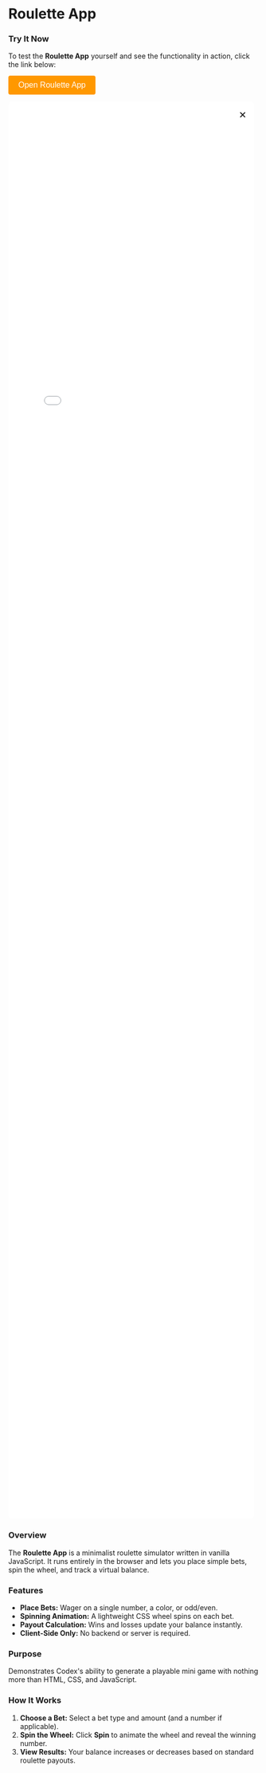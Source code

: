 # Roulette App

### Try It Now

To test the **Roulette App** yourself and see the functionality in action, click the link below:

<!-- Button to open modal -->
<button id="openModalButton" class="cta-btn">Open Roulette App</button>

<!-- Modal -->
<div id="rouletteModal">
  <div id="modalContent">
    <span id="closeModal" class="close">&times;</span>
    <iframe src="../../_static/apps/roulette/roulette.html" title="Roulette App"></iframe>
  </div>
</div>

### Overview

The **Roulette App** is a minimalist roulette simulator written in vanilla JavaScript. It runs entirely in the browser and lets you place simple bets, spin the wheel, and track a virtual balance.

### Features

- **Place Bets:** Wager on a single number, a color, or odd/even.
- **Spinning Animation:** A lightweight CSS wheel spins on each bet.
- **Payout Calculation:** Wins and losses update your balance instantly.
- **Client-Side Only:** No backend or server is required.

### Purpose

Demonstrates Codex's ability to generate a playable mini game with nothing more than HTML, CSS, and JavaScript.

### How It Works

1. **Choose a Bet:** Select a bet type and amount (and a number if applicable).
2. **Spin the Wheel:** Click **Spin** to animate the wheel and reveal the winning number.
3. **View Results:** Your balance increases or decreases based on standard roulette payouts.

<script>
// Modal behavior (same as landing page)
document.addEventListener("DOMContentLoaded", function () {
  const modal = document.getElementById("rouletteModal");
  const openBtn = document.getElementById("openModalButton");
  const closeBtn = document.getElementById("closeModal");
  openBtn.addEventListener("click", () => {
    modal.style.display = "flex";
  });
  closeBtn.addEventListener("click", () => {
    modal.style.display = "none";
  });
  modal.addEventListener("click", (e) => {
    if (e.target === modal) modal.style.display = "none";
  });
});
</script>

<style>
// Use the same styles as defined for the landing page modal and button, adjusting the modal ID selector accordingly.
#rouletteModal {
  position: fixed;
  top: 0;
  left: 0;
  width: 100%;
  height: 100%;
  background: rgba(0, 0, 0, 0.5);
  display: none;
  justify-content: center;
  align-items: center;
  z-index: 1000;
}
#modalContent {
  background: white;
  padding: 20px;
  border-radius: 8px;
  position: relative;
  width: 90%;
  max-width: 600px;
}
#modalContent iframe {
  width: 100%;
  height: 70vh;
  border: none;
}
#closeModal {
  position: absolute;
  top: 10px;
  right: 15px;
  font-size: 24px;
  cursor: pointer;
}
.cta-btn {
  background-color: #ff9800;
  color: white;
  padding: 10px 20px;
  border: none;
  border-radius: 4px;
  font-size: 16px;
  cursor: pointer;
}
.cta-btn:hover {
  background-color: #e68900;
}
</style>
